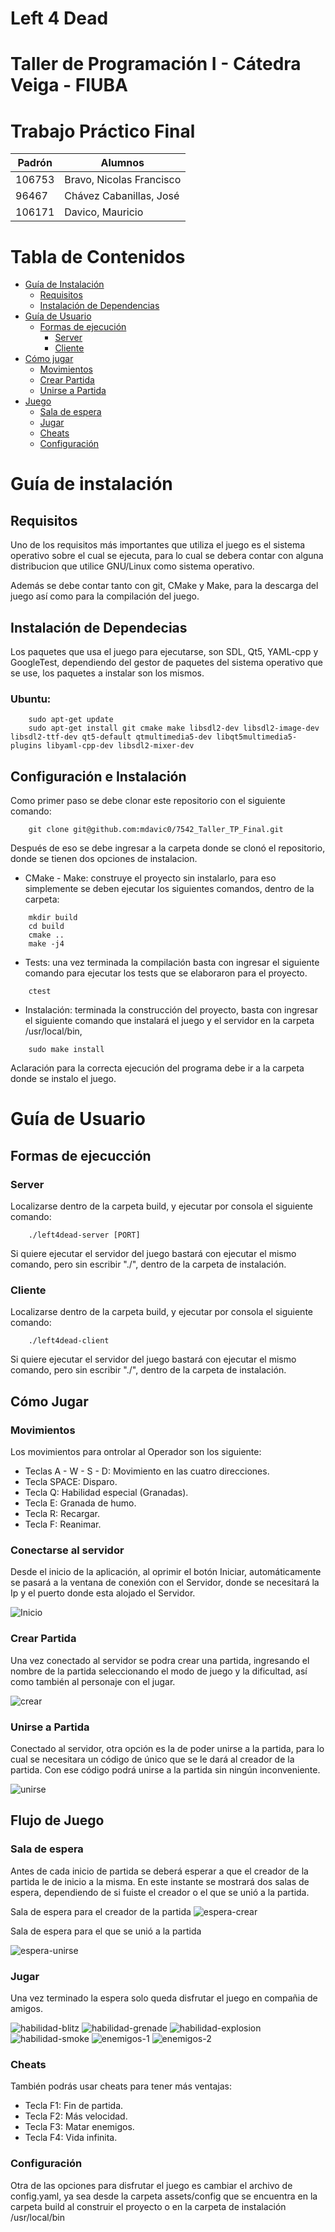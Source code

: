 # Left 4 Dead

# Taller de Programación I - Cátedra Veiga - FIUBA

# Trabajo Práctico Final

| Padrón | Alumnos                  |
|--------|--------------------------|
| 106753 | Bravo, Nicolas Francisco | 
|  96467 | Chávez Cabanillas, José  |
| 106171 | Davico, Mauricio         |


# Tabla de Contenidos

- [Guía de Instalación](#guia-de-instalación)
    - [Requisitos](#requisitos)
    - [Instalación de Dependencias](#instalación-de-dependecias)
- [Guía de Usuario](#guía-de-usuario)
    - [Formas de ejecución](#formas-de-ejecucción)
        - [Server](#server)
        - [Cliente](#cliente)
- [Cómo jugar](#cómo-jugar)
    - [Movimientos](#movimientos)
    - [Crear Partida](#crear-partida)
    - [Unirse a Partida](#unirse-a-partida)
- [Juego](#flujo-de-juego)
    - [Sala de espera](#sala-de-espera)
    - [Jugar](#jugar)
    - [Cheats](#cheats)
    - [Configuración](#configuración)


# Guía de instalación

## Requisitos

Uno de los requisitos más importantes que utiliza el juego es el sistema operativo sobre el cual se ejecuta, para lo cual se debera contar con alguna distribucion que utilice GNU/Linux como sistema operativo.

Además se debe contar tanto con git, CMake y Make, para la descarga del juego así como para la compilación del juego.

## Instalación de Dependecias

Los paquetes que usa el juego para ejecutarse, son SDL, Qt5, YAML-cpp y GoogleTest, dependiendo del gestor de paquetes del sistema operativo que se use, los paquetes a instalar son los mismos.

### Ubuntu: 

```
    sudo apt-get update
    sudo apt-get install git cmake make libsdl2-dev libsdl2-image-dev libsdl2-ttf-dev qt5-default qtmultimedia5-dev libqt5multimedia5-plugins libyaml-cpp-dev libsdl2-mixer-dev
```

## Configuración e Instalación

Como primer paso se debe clonar este repositorio con el siguiente comando:
```
    git clone git@github.com:mdavic0/7542_Taller_TP_Final.git 
```
Después de eso se debe ingresar a la carpeta donde se clonó el repositorio, donde se tienen dos opciones de instalacion.

* CMake - Make: construye el proyecto sin instalarlo, para eso simplemente se deben ejecutar los siguientes comandos, dentro de la carpeta:

```
    mkdir build
    cd build
    cmake ..
    make -j4
```

* Tests: una vez terminada la compilación basta con ingresar el siguiente comando para ejecutar los tests que se elaboraron para el proyecto.

``` 
    ctest
```

* Instalación: terminada la construcción del proyecto, basta con ingresar el siguiente comando que instalará el juego y el servidor en la carpeta /usr/local/bin, 

```
    sudo make install
```

Aclaración para la correcta ejecución del programa debe ir a la carpeta donde se instalo el juego.

# Guía de Usuario

## Formas de ejecucción

### Server

Localizarse dentro de la carpeta build, y ejecutar por consola el siguiente comando:

```
    ./left4dead-server [PORT]
```

Si quiere ejecutar el servidor del juego bastará con ejecutar el mismo comando, pero sin escribir "./", dentro de la carpeta de instalación.

### Cliente

Localizarse dentro de la carpeta build, y ejecutar por consola el siguiente comando:

```
    ./left4dead-client
```
Si quiere ejecutar el servidor del juego bastará con ejecutar el mismo comando, pero sin escribir "./", dentro de la carpeta de instalación.

## Cómo Jugar

### Movimientos

Los movimientos para ontrolar al Operador son los siguiente:

* Teclas A - W - S - D: Movimiento en las cuatro direcciones.
* Tecla SPACE: Disparo.
* Tecla Q: Habilidad especial (Granadas).
* Tecla E: Granada de humo.
* Tecla R: Recargar.
* Tecla F: Reanimar.

### Conectarse al servidor

Desde el inicio de la aplicación, al oprimir el botón Iniciar, automáticamente se pasará a la ventana de conexión con el Servidor, donde se necesitará la Ip y el puerto donde esta alojado el Servidor.

![Inicio](Documentation/Readme/conexion-al-servidor.gif)

### Crear Partida

Una vez conectado al servidor se podra crear una partida, ingresando el nombre de la partida seleccionando el modo de juego y la dificultad, así como también al personaje con el jugar.

![crear](Documentation/Readme/crear-partida.gif)

### Unirse a Partida

Conectado al servidor, otra opción es la de poder unirse a la partida, para lo cual se necesitara un código de único que se le dará al creador de la partida. Con ese código podrá unirse a la partida sin ningún inconveniente.

![unirse](Documentation/Readme/unirse-partida.gif)

## Flujo de Juego

### Sala de espera

Antes de cada inicio de partida se deberá esperar a que el creador de la partida le de inicio a la misma. En este instante se mostrará dos salas de espera, dependiendo de si fuiste el creador o el que se unió a la partida.

Sala de espera para el creador de la partida
![espera-crear](Documentation/Readme/Sala%20de%20espera%20crear.png)

Sala de espera para el que se unió a la partida

![espera-unirse](Documentation/Readme/sala-de-espera-unirse.png)

### Jugar
Una vez terminado la espera solo queda disfrutar el juego en compañia de amigos. 

![habilidad-blitz](Documentation/Readme/blitz.jpeg)
![habilidad-grenade](Documentation/Readme/grenade.jpeg)
![habilidad-explosion](Documentation/Readme/explosion.jpeg)
![habilidad-smoke](Documentation/Readme/smoke.jpeg)
![enemigos-1](Documentation/Readme/enemigos-obstaculos.jpeg)
![enemigos-2](Documentation/Readme/enemigos2.jpeg)

### Cheats
También podrás usar cheats para tener más ventajas:
* Tecla F1: Fin de partida.
* Tecla F2: Más velocidad.
* Tecla F3: Matar enemigos.
* Tecla F4: Vida infinita.

### Configuración
Otra de las opciones para disfrutar el juego es cambiar el archivo de config.yaml, ya sea desde la carpeta assets/config que se encuentra en la carpeta build al construir el proyecto o en la carpeta de instalación /usr/local/bin